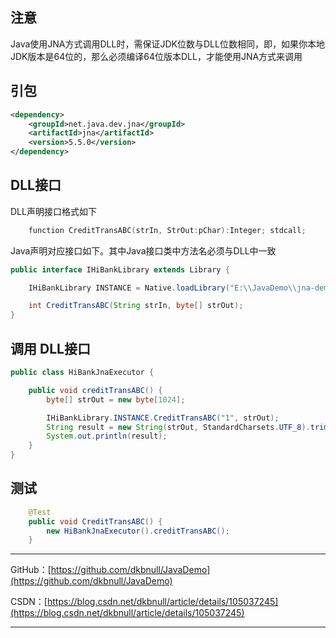 ## 注意

Java使用JNA方式调用DLL时，需保证JDK位数与DLL位数相同，即，如果你本地JDK版本是64位的，那么必须编译64位版本DLL，才能使用JNA方式来调用

## 引包

~~~xml
<dependency>
    <groupId>net.java.dev.jna</groupId>
    <artifactId>jna</artifactId>
    <version>5.5.0</version>
</dependency>
~~~

## DLL接口

DLL声明接口格式如下

~~~c++
    function CreditTransABC(strIn, StrOut:pChar):Integer; stdcall;
~~~
Java声明对应接口如下。其中Java接口类中方法名必须与DLL中一致

~~~java
public interface IHiBankLibrary extends Library {

    IHiBankLibrary INSTANCE = Native.loadLibrary("E:\\JavaDemo\\jna-demo\\data\\HiBankW64.dll", IHiBankLibrary.class);

    int CreditTransABC(String strIn, byte[] strOut);
}
~~~

## 调用 DLL接口

~~~java
public class HiBankJnaExecutor {

    public void creditTransABC() {
        byte[] strOut = new byte[1024];

        IHiBankLibrary.INSTANCE.CreditTransABC("1", strOut);
        String result = new String(strOut, StandardCharsets.UTF_8).trim();
        System.out.println(result);
    }
}
~~~

## 测试

~~~java
    @Test
    public void CreditTransABC() {
        new HiBankJnaExecutor().creditTransABC();
    }
~~~



---

GitHub：[https://github.com/dkbnull/JavaDemo](https://github.com/dkbnull/JavaDemo)

CSDN：[https://blog.csdn.net/dkbnull/article/details/105037245](https://blog.csdn.net/dkbnull/article/details/105037245)

---